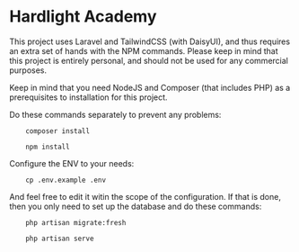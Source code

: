 # Hardlight Academy

This project uses Laravel and TailwindCSS (with DaisyUI), and thus requires an extra set of hands with the NPM commands. Please keep in mind that this project is entirely personal, and should not be used for any commercial purposes.

Keep in mind that you need NodeJS and Composer (that includes PHP) as a prerequisites to installation for this project.

Do these commands separately to prevent any problems:
```
    composer install
```

```
    npm install
```

Configure the ENV to your needs:
```
    cp .env.example .env
```
And feel free to edit it witin the scope of the configuration.  If that is done, then you only need to set up the database and do these commands:

```
    php artisan migrate:fresh
```

```
    php artisan serve
```
